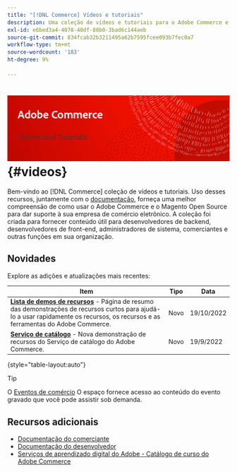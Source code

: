```yaml
---
title: "[!DNL Commerce] Vídeos e tutoriais"
description: Uma coleção de vídeos e tutoriais para o Adobe Commerce e para o Magento Open Source
exl-id: e6bed3a4-4078-40df-88b0-3bad6c144aeb
source-git-commit: 834fcab32b3211495a62b7595fcee093b7fec0a7
workflow-type: tm+mt
source-wordcount: '183'
ht-degree: 9%

---
```


# <!-- use banner as heading -->![Vídeos e Tutorials comerciais](../assets/banner-videos-home.png) {#videos}

Bem-vindo ao [!DNL Commerce] coleção de vídeos e tutoriais. Uso desses recursos, juntamente com o [documentação](https://experienceleague.adobe.com/docs/commerce.html), forneça uma melhor compreensão de como usar o Adobe Commerce e o Magento Open Source para dar suporte à sua empresa de comércio eletrônico. A coleção foi criada para fornecer conteúdo útil para desenvolvedores de backend, desenvolvedores de front-end, administradores de sistema, comerciantes e outras funções em sua organização.

## Novidades

Explore as adições e atualizações mais recentes:

| Item | Tipo | Data |
| ---- | ---- | ---- |
| **[Lista de demos de recursos](feature-demos.md)** - Página de resumo das demonstrações de recursos curtos para ajudá-lo a usar rapidamente os recursos, os recursos e as ferramentas do Adobe Commerce. | Novo | 19/10/2022 |
| **[Serviço de catálogo](./merchant/catalog-service.md)** - Nova demonstração de recursos do Serviço de catálogo do Adobe Commerce. | Novo | 19/9/2022 |

{style=&quot;table-layout:auto&quot;}

>[!TIP]
>
>O [Eventos de comércio](https://experienceleague.adobe.com/docs/commerce-events/events/overview.html) O espaço fornece acesso ao conteúdo do evento gravado que você pode assistir sob demanda.

## Recursos adicionais

- [Documentação do comerciante](https://experienceleague.adobe.com/docs/commerce-admin/user-guides/home.html)
- [Documentação do desenvolvedor](https://devdocs.magento.com/)
- [Serviços de aprendizado digital do Adobe - Catálogo de curso do Adobe Commerce](https://learning.adobe.com/catalog.html?solution=Adobe%20Commerce)
